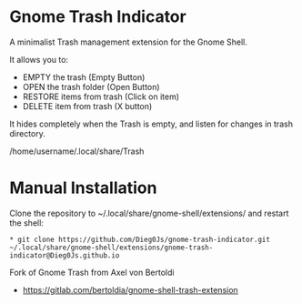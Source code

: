 Gnome Trash Indicator
===========================

A minimalist Trash management extension for the Gnome Shell.

It allows you to:

- EMPTY the trash (Empty Button)
- OPEN the trash folder (Open Button)
- RESTORE items from trash (Click on item)
- DELETE item from trash (X button)
    

It hides completely when the Trash is empty, and listen for changes in trash directory.

/home/username/.local/share/Trash

# Manual Installation
Clone the repository to ~/.local/share/gnome-shell/extensions/ and restart the shell:

    * git clone https://github.com/Dieg0Js/gnome-trash-indicator.git ~/.local/share/gnome-shell/extensions/gnome-trash-indicator@Dieg0Js.github.io

Fork of Gnome Trash from Axel von Bertoldi
 * https://gitlab.com/bertoldia/gnome-shell-trash-extension
